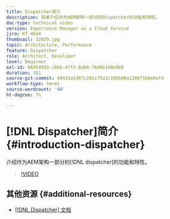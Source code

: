 ```yaml
---
title: Dispatcher简介
description: 简单介绍作为AEM架构一部分的Dispatcher的功能和特性。
doc-type: technical video
version: Experience Manager as a Cloud Service
jira: KT-4644
thumbnail: 32029.jpg
topic: Architecture, Performance
feature: Dispatcher
role: Architect, Developer
level: Beginner
exl-id: 06954993-c8bb-47f3-8ab6-76d6b1b8e8b0
duration: 351
source-git-commit: 48433a5367c281cf5a1c106b08a1306f1b0e8ef4
workflow-type: tm+mt
source-wordcount: '40'
ht-degree: 7%

---
```


# [!DNL Dispatcher]简介 {#introduction-dispatcher}

介绍作为AEM架构一部分的[!DNL dispatcher]的功能和特性。

>[!VIDEO](https://video.tv.adobe.com/v/36703?quality=12&learn=on&captions=chi_hans)

## 其他资源 {#additional-resources}

* [[!DNL Dispatcher] 文档](https://experienceleague.adobe.com/docs/experience-manager-dispatcher/using/dispatcher.html?lang=zh-Hans)
